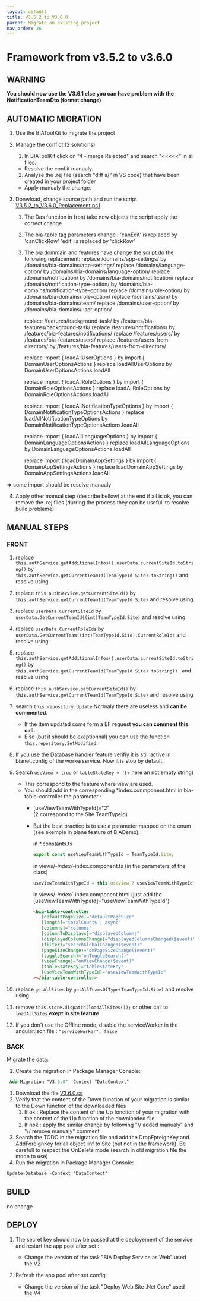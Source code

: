 ```yaml
---
layout: default
title: V3.5.2 to V3.6.0
parent: Migrate an existing project
nav_order: 26
---
```

# Framework from v3.5.2 to v3.6.0

## WARNING 

**You should now use the V3.6.1 else you can have problem with the NotificationTeamDto (format change)**

## AUTOMATIC MIGRATION
1. Use the BIAToolKit to migrate the project

2. Manage the confict (2 solutions)
   1. In BIAToolKit click on "4 - merge Rejected" and search "<<<<<" in all files.  
    * Resolve the conflit manualy.
   2. Analyse the .rej file (search "diff a/" in VS code) that have been created in your project folder
     * Apply manualy the change.

3. Donwload, change source path and run the script [V3.5.2_to_V3.6.0_Replacement.ps1](./Scripts/V3.5.2_to_V3.6.0_Replacement.ps1) 

   1. The Das function in front take now objects the script apply the correct change
   2. The bia-table tag parameters change :
      'canEdit' is replaced by 'canClickRow'
      'edit' is replaced by 'clickRow'
   1. The bia dommain and features have change the script do the following replacement:
         replace /domains/app-settings/ by /domains/bia-domains/app-settings/
         replace /domains/language-option/ by /domains/bia-domains/language-option/
         replace /domains/notification/ by /domains/bia-domains/notification/
         replace /domains/notification-type-option/ by /domains/bia-domains/notification-type-option/
         replace /domains/role-option/ by /domains/bia-domains/role-option/
         replace /domains/team/ by /domains/bia-domains/team/
         replace /domains/user-option/ by /domains/bia-domains/user-option/

         replace /features/background-task/ by /features/bia-features/background-task/
         replace /features/notifications/ by /features/bia-features/notifications/
         replace /features/users/ by /features/bia-features/users/
         replace /features/users-from-directory/ by /features/bia-features/users-from-directory/

         replace import { loadAllUserOptions } by import { DomainUserOptionsActions }
         replace loadAllUserOptions by DomainUserOptionsActions.loadAll

         replace import { loadAllRoleOptions } by import { DomainRoleOptionsActions }
         replace loadAllRoleOptions by DomainRoleOptionsActions.loadAll

         replace import { loadAllNotificationTypeOptions } by import { DomainNotificationTypeOptionsActions }
         replace loadAllNotificationTypeOptions by DomainNotificationTypeOptionsActions.loadAll

         replace import { loadAllLanguageOptions } by import { DomainLanguageOptionsActions }
         replace loadAllLanguageOptions by DomainLanguageOptionsActions.loadAll

         replace import { loadDomainAppSettings } by import { DomainAppSettingsActions }
         replace loadDomainAppSettings by DomainAppSettingsActions.loadAll

=> some import should be resolve manualy

4. Apply other manual step (describe bellow) at the end if all is ok, you can remove the .rej files (durring the process they can be usefull to resolve build probleme) 

## MANUAL STEPS
### FRONT
1. replace ```this.authService.getAdditionalInfos().userData.currentSiteId.toString()``` by ```this.authService.getCurrentTeamId(TeamTypeId.Site).toString()```
   and resolve using

2. replace ```this.authService.getCurrentSiteId()``` by ```this.authService.getCurrentTeamId(TeamTypeId.Site)```
   and resolve using
 
3. replace ```userData.CurrentSiteId``` by ```userData.GetCurrentTeamId((int)TeamTypeId.Site)```
   and resolve using

4. replace ```userData.CurrentRoleIds``` by ```userData.GetCurrentTeam((int)TeamTypeId.Site).CurrentRoleIds```
   and resolve using

5. replace ```this.authService.getAdditionalInfos().userData.currentSiteId.toString()``` by ```this.authService.getCurrentTeamId(TeamTypeId.Site).toString() ```
   and resolve using 

6. replace ```this.authService.getCurrentSiteId()``` by ```this.authService.getCurrentTeamId(TeamTypeId.Site)```
   and resolve using

7. search ```this.repository.Update```
   Normaly there are useless and **can be commented**.
      * If the item updated come form a EF request **you can comment this call.**
      * Else (but it should be exeptionnal) you can use the function ```this.repository.SetModified```.

8. If you use the Database handler feature verifiy it is still active in bianet.config of the workerservice. Now it is stop by default.

9. Search ```useView = true``` or ```tableStateKey = '```(+ here an not empty string)
   * This correspond to the feature where view are used.
   * You should add in the corresponding *index.conmponent.html in bia-table-controller the parameter :
     * [useViewTeamWithTypeId]="2"   
     (2 correspond to the Site TeamTypeId)
     * But the best practice is to use a parameter mapped on the enum (see exemple in plane feature of BIADemo):
  
         in *.constants.ts
         ``` typescript
         export const useViewTeamWithTypeId = TeamTypeId.Site;
         ```
         in views/*-index/*-index.component.ts (in the parameters of the class)
         ``` typescript
         useViewTeamWithTypeId = this.useView ? useViewTeamWithTypeId : null;
         ```
         in views/*-index/*-index.component.html (just add the [useViewTeamWithTypeId]="useViewTeamWithTypeId")
         ```html
         <bia-table-controller
            [defaultPageSize]="defaultPageSize"
            [length]="totalCount$ | async"
            [columns]="columns"
            [columnToDisplays]="displayedColumns"
            (displayedColumnsChange)="displayedColumnsChanged($event)"
            (filter)="searchGlobalChanged($event)"
            (pageSizeChange)="onPageSizeChange($event)"
            (toggleSearch)="onToggleSearch()"
            (viewChange)="onViewChange($event)"
            [tableStateKey]="tableStateKey"
            [useViewTeamWithTypeId]="useViewTeamWithTypeId"
         ></bia-table-controller>
         ```

10. replace ```getAllSites``` by ```getAllTeamsOfType(TeamTypeId.Site)```
   and resolve using 

11. remove  ```this.store.dispatch(loadAllSites());``` or other call to ```loadAllSites``` **exept in site feature**

12. If you don't use the Offline mode, disable the serviceWorker in the angular.json file : ```"serviceWorker": false```

### BACK
Migrate the data:
   1. Create the migration in Package Manager Console:
   ``` ps
    Add-Migration "V3.6.0" -Context "DataContext"
   ```
   1. Download the file [V3.6.0.cs](./Data/V3.6.0.cs)
   2. Verify that the content of the Down function of your migration is similar to the Down function of the downloaded files
      1. If ok : Replace the content of the Up fonction of your migration with the content of the Up function of the downloaded file.
      2. If nok : apply the similar change by following "// added manualy" and "// remove manualy" comment
   3. Search the TODO in the migration file and add the DropFpreignKey and AddForeignKey for all object linf to Site (but not in the framework). Be carefull to respect the OnDelete mode (search in old migration file the mode to use)
   4. Run the migration in Package Manager Console:
   ``` ps
   Update-Database -Context "DataContext"
   ```

## BUILD 
no change

## DEPLOY
1. The secret key should now be passed at the deployement of the service and restart the app pool after set :
   * Change the version of the task "BIA Deploy Service as Web" used the V2

2. Refresh the app pool after set config:
   * Change the version of the task "Deploy Web Site .Net Core" used the V4